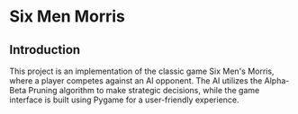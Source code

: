# Six Men Morris

## Introduction
This project is an implementation of the classic game Six Men's Morris, where a player competes against an AI opponent. The AI utilizes the Alpha-Beta Pruning algorithm to make strategic decisions, while the game interface is built using Pygame for a user-friendly experience.
